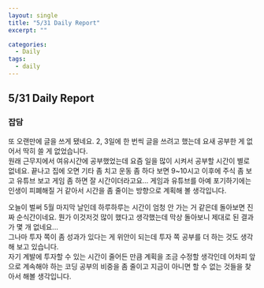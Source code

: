 ```yaml
---
layout: single
title: "5/31 Daily Report"
excerpt: ""

categories:
  - Daily
tags:
  - daily
---
```


## 5/31 Daily Report

### 잡담  
또 오랜만에 글을 쓰게 됐네요. 2, 3일에 한 번씩 글을 쓰려고 했는데 요새 공부한 게 없어서 딱히 쓸 게 없었습니다.  
원래 근무지에서 여유시간에 공부했었는데 요즘 일을 많이 시켜서 공부할 시간이 별로 없네요. 끝나고 집에 오면 기타 좀 치고 운동 좀 하다 보면 9~10시고 이후에 주식 좀 보고 유튜브 보고 게임 좀 하면 잘 시간이더라고요... 게임과 유튜브를 아예 포기하기에는 인생이 피폐해질 거 같아서 시간을 좀 줄이는 방향으로 계획해 볼 생각입니다.  

오늘이 벌써 5월 마지막 날인데 하루하루는 시간이 엄청 안 가는 거 같은데 돌아보면 진짜 순식간이네요. 뭔가 이것저것 많이 했다고 생각했는데 막상 돌아보니 제대로 된 결과가 몇 개 없네요...  
그나마 투자 쪽이 좀 성과가 있다는 게 위안이 되는데 투자 쪽 공부를 더 하는 것도 생각해 보고 있습니다.  
자기 계발에 투자할 수 있는 시간이 줄어든 만큼 계획을 조금 수정할 생각인데 어차피 앞으로 계속해야 하는 코딩 공부의 비중을 좀 줄이고 지금이 아니면 할 수 없는 것들을 찾아서 해볼 생각입니다.  